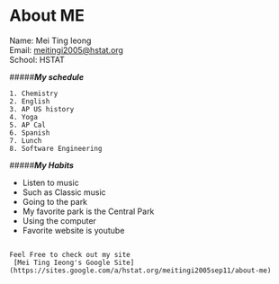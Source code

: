 # **About ME**  
Name: Mei Ting Ieong  
Email: meitingi2005@hstat.org  
School: HSTAT  

#####_**My schedule**_  
```
1. Chemistry  
2. English  
3. AP US history  
4. Yoga  
5. AP Cal  
6. Spanish  
7. Lunch  
8. Software Engineering  

```
#####_**My Habits**_  
* Listen to music  
 * Such as Classic music  
* Going to the park  
 * My favorite park is the Central Park  
* Using the computer  
 * Favorite website is youtube  
 
```

Feel Free to check out my site  
 [Mei Ting Ieong's Google Site](https://sites.google.com/a/hstat.org/meitingi2005sep11/about-me)
 
